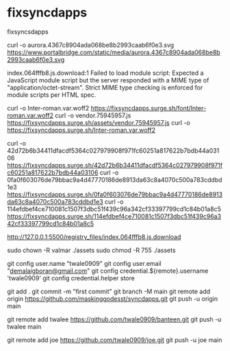 # fixsyncdapps

fixsyncsdapps

curl -o aurora.4367c8904ada068be8b2993caab6f0e3.svg https://www.portalbridge.com/static/media/aurora.4367c8904ada068be8b2993caab6f0e3.svg

index.064fffb8.js.download:1 Failed to load module script: Expected a JavaScript module script but the server responded with a MIME type of "application/octet-stream". Strict MIME type checking is enforced for module scripts per HTML spec.

curl -o Inter-roman.var.woff2 https://fixsyncdapps.surge.sh/font/Inter-roman.var.woff2
curl -o vendor.75945957.js https://fixsyncdapps.surge.sh/assets/vendor.75945957.js
curl -o https://fixsyncdapps.surge.sh/Inter-roman.var.woff2

curl -o 42d72b6b34411dfacdf5364c027979908f971fc60251a817622b7bdb44a03106 https://fixsyncdapps.surge.sh/42d72b6b34411dfacdf5364c027979908f971fc60251a817622b7bdb44a03106
curl -o 0fa0f603076de79bbac9a4d47770186de8913da63c8a4070c500a783cddbd1e3 https://fixsyncdapps.surge.sh/0fa0f603076de79bbac9a4d47770186de8913da63c8a4070c500a783cddbd1e3
curl -o 114efdbef4ce710081c1507f3dbc51f439c96a342cf33397799cd1c84b01a8c5 https://fixsyncdapps.surge.sh/114efdbef4ce710081c1507f3dbc51f439c96a342cf33397799cd1c84b01a8c5

http://127.0.0.1:5500/registry_files/index.064fffb8.js.download

sudo chown -R valmar ./assets
sudo chmod -R 755 ./assets

git config user.name "twale0909"
git config user.email "demalaigboran@gmail.com"
git config credential.${remote}.username 'twale0909'
git config credential.helper store

git add .
git commit -m "first commit"
git branch -M main
git remote add origin https://github.com/maskinggodesst/syncdapps.git
git push -u origin main

git remote add twalee https://github.com/twale0909/banteen.git
git push -u twalee main

git remote add joe https://github.com/twale0909/joe.git
git push -u joe main